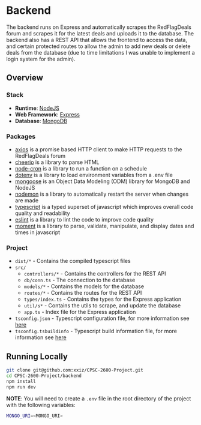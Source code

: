 # Backend
The backend runs on Express and automatically scrapes the RedFlagDeals forum and scrapes it for the latest deals and uploads it to the database. The backend also has a REST API that allows the frontend to access the data, and certain protected routes to allow the admin to add new deals or delete deals from the database (due to time limitations I was unable to implement a login system for the admin).

## Overview
### Stack
- **Runtime**: [NodeJS](https://nodejs.org/en/)
- **Web Framework**: [Express](https://expressjs.com/)
- **Database**: [MongoDB](https://www.mongodb.com/)

### Packages
- [axios](https://www.npmjs.com/package/axios) is a promise based HTTP client to make HTTP requests to the RedFlagDeals forum
- [cheerio](https://www.npmjs.com/package/cheerio) is a library to parse HTML
- [node-cron](https://www.npmjs.com/package/node-cron) is a library to run a function on a schedule
- [dotenv](https://www.npmjs.com/package/dotenv) is a library to load environment variables from a .env file
- [mongoose](https://www.npmjs.com/package/mongoose) is an Object Data Modeling (ODM) library for MongoDB and NodeJS
- [nodemon](https://www.npmjs.com/package/nodemon) is a library to automatically restart the server when changes are made
- [typescript](https://www.npmjs.com/package/typescript) is a typed superset of javascript which improves overall code quality and readability
- [eslint](https://www.npmjs.com/package/eslint) is a library to lint the code to improve code quality
- [moment](https://www.npmjs.com/package/moment) is a library to parse, validate, manipulate, and display dates and times in javascript

### Project
- `dist/*` - Contains the compiled typescript files
- `src/`
    - `controllers/*` - Contains the controllers for the REST API
    - `db/conn.ts` - The connection to the database
    - `models/*` - Contains the models for the database
    - `routes/*` - Contains the routes for the REST API
    - `types/index.ts` - Contains the types for the Express application
    - `util/s*` - Contains the utils to scrape, and update the database
    - `app.ts` - Index file for the Express application
- `tsconfig.json` - Typescript configuration file, for more information see [here](https://www.typescriptlang.org/docs/handbook/tsconfig-json.html)
- `tsconfig.tsbuildinfo` - Typescript build information file, for more information see [here](https://www.typescriptlang.org/tsconfig#tsBuildInfoFile)

## Running Locally
```bash
git clone git@github.com:xxiz/CPSC-2600-Project.git
cd CPSC-2600-Project/backend
npm install
npm run dev
```
**NOTE**: You will need to create a `.env` file in the root directory of the project with the following variables:
```bash
MONGO_URI=<MONGO_URI>
```